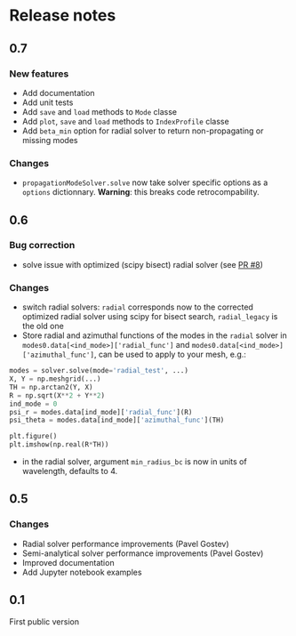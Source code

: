 # Release notes

## 0.7

### New features 

- Add documentation
- Add unit tests 
- Add `save` and `load` methods to `Mode` classe
- Add `plot`, `save` and `load` methods to `IndexProfile`  classe
- Add `beta_min` option for radial solver to return non-propagating or missing modes
  


### Changes
- `propagationModeSolver.solve` now take solver specific options as a `options` dictionnary.
**Warning**: this breaks code retrocompability.


## 0.6

### Bug correction

- solve issue with optimized (scipy bisect) radial solver (see [PR #8](../../pull/8))

### Changes

- switch radial solvers: `radial` corresponds now to the corrected optimized radial solver using scipy for bisect search, `radial_legacy` is the old one
- Store radial and azimuthal functions of the modes in the `radial` solver in `modes0.data[<ind_mode>]['radial_func']` and `modes0.data[<ind_mode>]['azimuthal_func']`, can be used to apply to your mesh, e.g.:

```python
modes = solver.solve(mode='radial_test', ...)
X, Y = np.meshgrid(...)
TH = np.arctan2(Y, X)
R = np.sqrt(X**2 + Y**2)
ind_mode = 0
psi_r = modes.data[ind_mode]['radial_func'](R)
psi_theta = modes.data[ind_mode]['azimuthal_func'](TH)

plt.figure()
plt.imshow(np.real(R*TH))
```

- in the radial solver, argument `min_radius_bc` is now in units of wavelength, defaults to 4.

## 0.5

### Changes

- Radial solver performance improvements (Pavel Gostev)
- Semi-analytical solver performance improvements (Pavel Gostev)
- Improved documentation
- Add Jupyter notebook examples

## 0.1 

First public version
